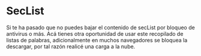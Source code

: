 # SecList
Si te ha pasado que no puedes bajar el contenido de secList por bloqueo de antivirus o más. Acá tienes otra oportunidad de usar este recopilado de listas de palabras, adicionalmente en muchos navegadores se bloquea la descargar, por tal razón realicé una carga a la nube. 
